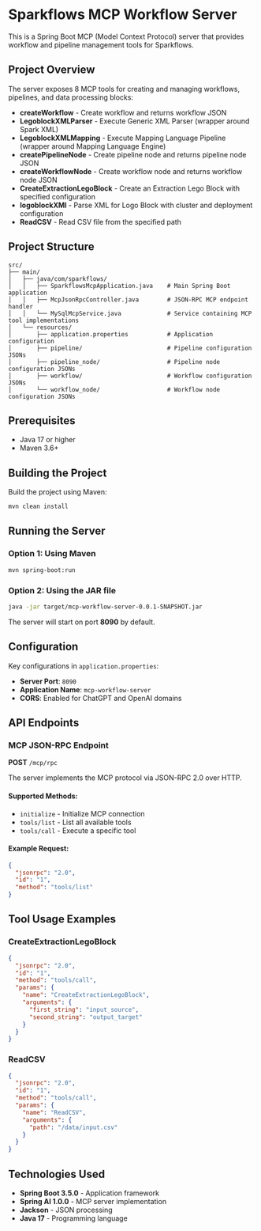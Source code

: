 # Sparkflows MCP Workflow Server

This is a Spring Boot MCP (Model Context Protocol) server that provides workflow and pipeline management tools for Sparkflows.

## Project Overview

The server exposes 8 MCP tools for creating and managing workflows, pipelines, and data processing blocks:

- **createWorkflow** - Create workflow and returns workflow JSON
- **LegoblockXMLParser** - Execute Generic XML Parser (wrapper around Spark XML)
- **LegoblockXMLMapping** - Execute Mapping Language Pipeline (wrapper around Mapping Language Engine)
- **createPipelineNode** - Create pipeline node and returns pipeline node JSON
- **createWorkflowNode** - Create workflow node and returns workflow node JSON
- **CreateExtractionLegoBlock** - Create an Extraction Lego Block with specified configuration
- **logoblockXMl** - Parse XML for Logo Block with cluster and deployment configuration
- **ReadCSV** - Read CSV file from the specified path

## Project Structure

```
src/
├── main/
│   ├── java/com/sparkflows/
│   │   ├── SparkflowsMcpApplication.java    # Main Spring Boot application
│   │   ├── McpJsonRpcController.java        # JSON-RPC MCP endpoint handler
│   │   └── MySqlMcpService.java             # Service containing MCP tool implementations
│   └── resources/
│       ├── application.properties           # Application configuration
│       ├── pipeline/                        # Pipeline configuration JSONs
│       ├── pipeline_node/                   # Pipeline node configuration JSONs
│       ├── workflow/                        # Workflow configuration JSONs
│       └── workflow_node/                   # Workflow node configuration JSONs
```

## Prerequisites

- Java 17 or higher
- Maven 3.6+

## Building the Project

Build the project using Maven:

```bash
mvn clean install
```

## Running the Server

### Option 1: Using Maven
```bash
mvn spring-boot:run
```

### Option 2: Using the JAR file
```bash
java -jar target/mcp-workflow-server-0.0.1-SNAPSHOT.jar
```

The server will start on port **8090** by default.

## Configuration

Key configurations in `application.properties`:

- **Server Port**: `8090`
- **Application Name**: `mcp-workflow-server`
- **CORS**: Enabled for ChatGPT and OpenAI domains

## API Endpoints

### MCP JSON-RPC Endpoint
**POST** `/mcp/rpc`

The server implements the MCP protocol via JSON-RPC 2.0 over HTTP.

#### Supported Methods:
- `initialize` - Initialize MCP connection
- `tools/list` - List all available tools
- `tools/call` - Execute a specific tool

#### Example Request:
```json
{
  "jsonrpc": "2.0",
  "id": "1",
  "method": "tools/list"
}
```

## Tool Usage Examples

### CreateExtractionLegoBlock
```json
{
  "jsonrpc": "2.0",
  "id": "1",
  "method": "tools/call",
  "params": {
    "name": "CreateExtractionLegoBlock",
    "arguments": {
      "first_string": "input_source",
      "second_string": "output_target"
    }
  }
}
```

### ReadCSV
```json
{
  "jsonrpc": "2.0",
  "id": "1",
  "method": "tools/call",
  "params": {
    "name": "ReadCSV",
    "arguments": {
      "path": "/data/input.csv"
    }
  }
}
```

## Technologies Used

- **Spring Boot 3.5.0** - Application framework
- **Spring AI 1.0.0** - MCP server implementation
- **Jackson** - JSON processing
- **Java 17** - Programming language


